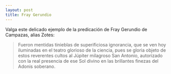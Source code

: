 ```yaml
---
layout: post
title: Fray Gerundio
---
```


Valga este delicado ejemplo de la predicación de Fray Gerundio de Campazas, alias Zotes:

> Fueron mentidas tinieblas de superificiosa ignorancia, que se ven hoy iluminadas en el teatro glorioso de la ciencia, pues se gloria objeto de estos reverentes cultos al Júpiter milagroso San Antonio, autorizado con la real presencia de ese Sol divino en las brillantes finezas del Adonis soberano.
